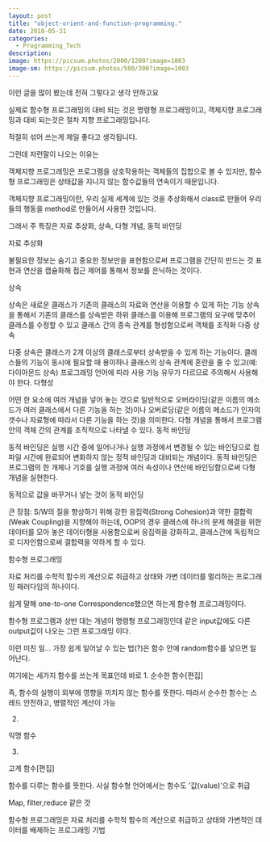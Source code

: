```yaml
---
layout: post
title: "object-orient-and-function-programming."
date: 2018-05-31
categories:
  - Programming_Tech
description:
image: https://picsum.photos/2000/1200?image=1003
image-sm: https://picsum.photos/500/300?image=1003
---
```

이런 글을 많이 봤는데 전혀 그렇다고 생각 안하고요

실제로 함수형 프로그래밍의 대비 되는 것은 명령형 프로그래밍이고,
객체지향 프로그래밍과 대비 되는것은 절차 지향 프로그래밍입니다.

적절히 섞어 쓰는게 제일 좋다고 생각됩니다.


그런데 저런말이 나오는 이유는

객체지향 프로그래밍은 프로그램을 상호작용하는 객체들의 집합으로 볼 수 있지만, 함수형 프로그래밍은 상태값을 지니지 않는 함수값들의 연속이기 때문입니다.

객체지향 프로그래밍이란,
우리 실제 세계에 있는 것을 추상화해서 class로 만들어 우리들의 행동을 method로 만들어서 사용한 것입니다.

그래서 주 특징은  자료 추상화, 상속, 다형 개념, 동적 바인딩

자료 추상화

불필요한 정보는 숨기고 중요한 정보만을 표현함으로써 프로그램을 간단히 만드는 것
표현과 연산을 캡슐화해 접근 제어를 통해서 정보를 은닉하는 것이다.

상속

상속은 새로운 클래스가 기존의 클래스의 자료와 연산을 이용할 수 있게 하는 기능
상속을 통해서 기존의 클래스를 상속받은 하위 클래스를 이용해 프로그램의 요구에 맞추어 클래스를 수정할 수 있고 클래스 간의 종속 관계를 형성함으로써 객체를 조직화
다중 상속

다중 상속은 클래스가 2개 이상의 클래스로부터 상속받을 수 있게 하는 기능이다. 클래스들의 기능이 동시에 필요할 때 용이하나 클래스의 상속 관계에 혼란을 줄 수 있고(예: 다이아몬드 상속) 프로그래밍 언어에 따라 사용 가능 유무가 다르므로 주의해서 사용해야 한다.
다형성 


어떤 한 요소에 여러 개념을 넣어 놓는 것으로 일반적으로 오버라이딩(같은 이름의 메소드가 여러 클래스에서 다른 기능을 하는 것)이나 오버로딩(같은 이름의 메소드가 인자의 갯수나 자료형에 따라서 다른 기능을 하는 것)을 의미한다. 다형 개념을 통해서 프로그램 안의 객체 간의 관계를 조직적으로 나타낼 수 있다.
동적 바인딩

동적 바인딩은 실행 시간 중에 일어나거나 실행 과정에서 변경될 수 있는 바인딩으로 컴파일 시간에 완료되어 변화하지 않는 정적 바인딩과 대비되는 개념이다. 동적 바인딩은 프로그램의 한 개체나 기호를 실행 과정에 여러 속성이나 연산에 바인딩함으로써 다형 개념을 실현한다.

동적으로 값을 바꾸거나 넣는 것이 동적 바인딩


큰 장점:
S/W의 질을 향상하기 위해 강한 응집력(Strong Cohesion)과 약한 결합력(Weak Coupling)을 지향해야 하는데, OOP의 경우 클래스에 하나의 문제 해결을 위한 데이터를 모아 놓은 데이터형을 사용함으로써 응집력을 강화하고, 클래스간에 독립적으로 디자인함으로써 결합력을 약하게 할 수 있다.



함수형 프로그래밍

자료 처리를 수학적 함수의 계산으로 취급하고 상태와 가변 데이터를 멀리하는 프로그래밍 패러다임의 하나이다. 




쉽게 말해 one-to-one Correspondence했으면 하는게 함수형 프로그래밍이다.

함수형 프로그램과 상반 대는 개념이 명령형 프로그래밍인데 같은 input값에도 다른 output값이 나오는 그런 프로그래밍 이다.




이런 미친 일...
가장 쉽게 일어날 수 있는 법(?)은 함수 안에 random함수를 넣으면 일어난다. 



여기에는 세가지 함수를 쓰는게 목표인데 
바로
1. 
순수한 함수[편집]

즉, 함수의 실행이 외부에 영향을 끼치지 않는 함수를 뜻한다. 따라서 순수한 함수는 스레드 안전하고, 병렬적인 계산이 가능

2.
익명 함수



3.
고계 함수[편집]

함수를 다루는 함수를 뜻한다. 사실 함수형 언어에서는 함수도 '값(value)'으로 취급


Map, filter,reduce 같은 것


함수형 프로그래밍은 자료 처리를 수학적 함수의 계산으로 취급하고 상태와 가변적인 데이터를 배제하는 프로그래밍 기법
